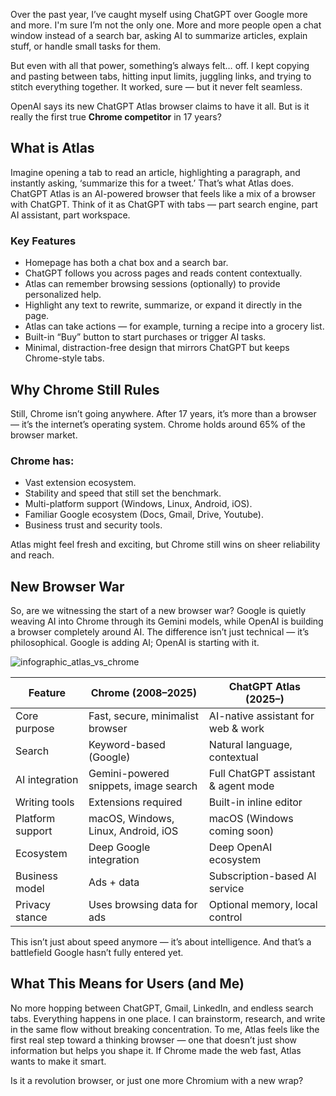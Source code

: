 Over the past year, I’ve caught myself using ChatGPT over Google more and more. I'm sure I’m not the only one. More and more people open a chat window instead of a search bar, asking AI to summarize articles, explain stuff, or handle small tasks for them.

But even with all that power, something’s always felt… off. I kept copying and pasting between tabs, hitting input limits, juggling links, and trying to stitch everything together. It worked, sure — but it never felt seamless.

OpenAI says its new ChatGPT Atlas browser claims to have it all. But is it really the first true **Chrome competitor** in 17 years?

## What is Atlas
Imagine opening a tab to read an article, highlighting a paragraph, and instantly asking, ‘summarize this for a tweet.’ That’s what Atlas does. ChatGPT Atlas is an AI-powered browser that feels like a mix of a browser with ChatGPT. Think of it as ChatGPT with tabs — part search engine, part AI assistant, part workspace.

### Key Features
- Homepage has both a chat box and a search bar.
- ChatGPT follows you across pages and reads content contextually.
- Atlas can remember browsing sessions (optionally) to provide personalized help.
- Highlight any text to rewrite, summarize, or expand it directly in the page.
- Atlas can take actions — for example, turning a recipe into a grocery list.
- Built-in “Buy” button to start purchases or trigger AI tasks.
- Minimal, distraction-free design that mirrors ChatGPT but keeps Chrome-style tabs.

## Why Chrome Still Rules
Still, Chrome isn’t going anywhere. After 17 years, it’s more than a browser — it’s the internet’s operating system. Chrome holds around 65% of the browser market.

### Chrome has:
- Vast extension ecosystem.
- Stability and speed that still set the benchmark.
- Multi-platform support (Windows, Linux, Android, iOS).
- Familiar Google ecosystem (Docs, Gmail, Drive, Youtube).
- Business trust and security tools.

Atlas might feel fresh and exciting, but Chrome still wins on sheer reliability and reach.

## New Browser War
So, are we witnessing the start of a new browser war? Google is quietly weaving AI into Chrome through its Gemini models, while OpenAI is building a browser completely around AI. The difference isn’t just technical — it’s philosophical. Google is adding AI; OpenAI is starting with it.

![infographic_atlas_vs_chrome](/infographic_atlas_vs_chrome.png)

| Feature          | **Chrome (2008–2025)**                | **ChatGPT Atlas (2025–)**           |
| ---------------- | ------------------------------------- | ----------------------------------- |
| Core purpose     | Fast, secure, minimalist browser      | AI-native assistant for web & work  |
| Search           | Keyword-based (Google)                | Natural language, contextual        |
| AI integration   | Gemini-powered snippets, image search | Full ChatGPT assistant & agent mode |
| Writing tools    | Extensions required                   | Built-in inline editor              |
| Platform support | macOS, Windows, Linux, Android, iOS   | macOS (Windows coming soon)         |
| Ecosystem        | Deep Google integration               | Deep OpenAI ecosystem               |
| Business model   | Ads + data                            | Subscription-based AI service       |
| Privacy stance   | Uses browsing data for ads            | Optional memory, local control      |

This isn’t just about speed anymore — it’s about intelligence. And that’s a battlefield Google hasn’t fully entered yet.

## What This Means for Users (and Me)
No more hopping between ChatGPT, Gmail, LinkedIn, and endless search tabs. Everything happens in one place. I can brainstorm, research, and write in the same flow without breaking concentration. To me, Atlas feels like the first real step toward a thinking browser — one that doesn’t just show information but helps you shape it. If Chrome made the web fast, Atlas wants to make it smart.

Is it a revolution browser, or just one more Chromium with a new wrap?